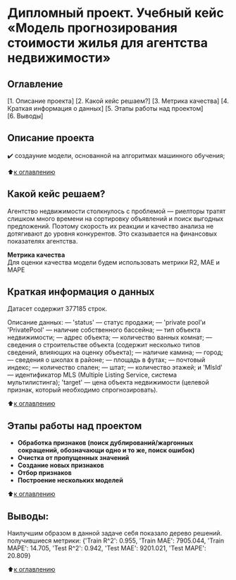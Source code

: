 # Дипломный проект. Учебный кейс «Модель прогнозирования стоимости жилья для агентства недвижимости»
  
    
## Оглавление  
[1. Описание проекта] 
[2. Какой кейс решаем?]
[3. Метрика качества]
[4. Краткая информация о данных]
[5. Этапы работы над проектом]   
[6. Выводы]
  
    
## Описание проекта    
✔️ создаyние модели, основанной на алгоритмах машинного обучения;

:arrow_up:[к оглавлению](_)

  
    
## Какой кейс решаем?   
Агентство недвижимости столкнулось с проблемой — риелторы тратят слишком много времени на сортировку объявлений и поиск выгодных предложений. Поэтому скорость их реакции и качество анализа не дотягивают до уровня конкурентов. Это сказывается на финансовых показателях агентства.
  
  
**Метрика качества**     
Для оценки качества модели будем использовать метрики R2, MAE и MAPE
  
  
    
## Краткая информация о данных
Датасет содержит 377185 строк.

Описание данных:
— 'status' — статус продажи;
— 'private pool'и 'PrivatePool' — наличие собственного бассейна;
— тип объекта недвижимости; — адрес объекта;
— количество ванных комнат;
— сведения о строительстве объекта (содержит несколько
типов сведений, влияющих на оценку объекта); — наличие камина;
— город;
— сведения о школах в районе;
— площадь в футах;
— почтовый индекс;
— количество спален; — штат;
— количество этажей;
и 'MlsId' — идентификатор MLS (Multiple Listing Service, система
мультилистинга);
'target' — цена объекта недвижимости (целевой признак, который необходимо спрогнозировать).
  
:arrow_up:[к оглавлению](.README.md#Оглавление)


## Этапы работы над проектом  
  

* **Обработка признаков (поиск дублирований/жаргонных сокращений, обозначающи одно и то же, поиск ошибок)**  
* **Очистка от пропущенных значений**  
* **Создание новых признаков**  
* **Отбор признаков**  
* **Построение нескольких моделей**  

:arrow_up:[к оглавлению](.README.md#Оглавление)

## Выводы:  
Наилучшим образом в данной задаче себя показало дерево решений. получившиеся метрики: 
{'Train R^2': 0.955, 'Train MAE': 7905.044, 'Train MAPE': 14.705, 'Test R^2': 0.942, 'Test MAE': 9201.021, 'Test MAPE': 20.809}

:arrow_up:[к оглавлению](.README.md#Оглавление)

